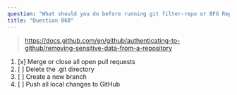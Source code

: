 ```yaml
---
question: "What should you do before running git filter-repo or BFG Repo-Cleaner to remove sensitive data from your repository?"
title: "Question 068"
---
```


> https://docs.github.com/en/github/authenticating-to-github/removing-sensitive-data-from-a-repository
1. [x] Merge or close all open pull requests
1. [ ] Delete the .git directory
1. [ ] Create a new branch
1. [ ] Push all local changes to GitHub

